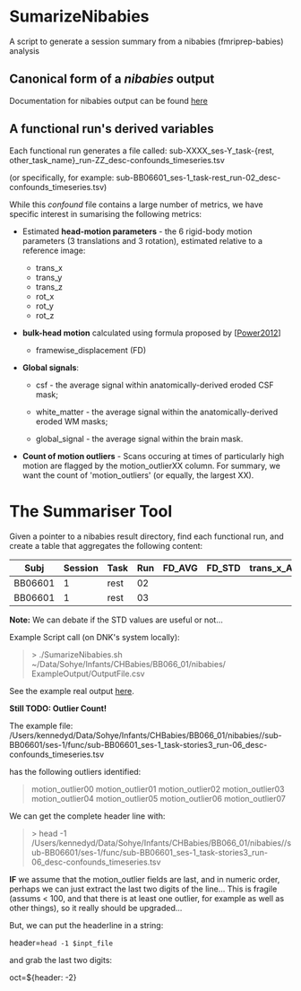 # SumarizeNibabies
 A script to generate a session summary from a nibabies (fmriprep-babies) analysis


## Canonical form of a *nibabies* output

Documentation for nibabies output can be found [here](https://fmriprep.org/en/latest/outputs.html)





## A functional run's derived variables

Each functional run generates a file called: 
sub\-XXXX\_ses\-Y\_task\-{rest, other\_task\_name}\_run\-ZZ\_desc\-confounds\_timeseries.tsv

(or specifically, for example:
sub\-BB06601\_ses\-1\_task\-rest\_run\-02\_desc\-confounds\_timeseries.tsv)

While this *confound* file contains a large number of metrics, we have specific interest in sumarising the following metrics:

* Estimated **head-motion parameters** - the 6 rigid-body motion parameters (3 translations and 3 rotation), estimated relative to a reference image: 

	* trans_x 
	* trans_y 
	* trans_z 
	* rot_x 
	* rot_y 
	* rot_z

* **bulk-head motion** calculated using formula proposed by [[Power2012](https://www.sciencedirect.com/science/article/abs/pii/S1053811911011815?via%3Dihub)]
	* framewise_displacement (FD)

* **Global signals**:

	* csf - the average signal within anatomically-derived eroded CSF mask;
	
	* white_matter - the average signal within the anatomically-derived eroded WM masks;
	
	* global_signal - the average signal within the brain mask.

* **Count of motion outliers** - Scans occuring at times of particularly high motion are flagged by the motion\_outlierXX column. For summary, we want the count of 'motion_outliers' (or equally, the largest XX).  

# The Summariser Tool
Given a pointer to a nibabies result directory, find each functional run, and create a table that aggregates the following content:

| Subj    | Session | Task | Run | FD\_AVG | FD\_STD | trans\_x\_AVG | trans\_x\_STD | trans\_y\_AVG | trans\_y\_STD | trans\_z\_AVG | trans\_z\_STD | rot\_x\_AVG | rot\_x\_STD | rot\_y\_AVG | rot\_y\_STD |rot\_z\_AVG | rot\_z\_STD |  CSF | WM | Global | Outliers |
| ------- | ------- | ----| ----| ----| --- | --- | --- | --- | --- | --- | --- | --- | --- | --- | --- | --- | --- | --- | --- | --- | --- |
| BB06601 | 1       | rest | 02 |
| BB06601 | 1       | rest | 03 |


**Note:** We can debate if the STD values are useful or not...

Example Script call (on DNK's system locally):

> \> ./SumarizeNibabies.sh ~/Data/Sohye/Infants/CHBabies/BB066_01/nibabies/ ExampleOutput/OutputFile.csv


  
See the example real output [here](ExampleOutput/OutputFile.csv).          


**Still TODO: Outlier Count!**

The example file: /Users/kennedyd/Data/Sohye/Infants/CHBabies/BB066\_01/nibabies//sub-BB06601/ses\-1/func/sub\-BB06601\_ses\-1\_task-stories3\_run-06\_desc-confounds\_timeseries.tsv

has the following outliers identified:
> motion\_outlier00	motion\_outlier01	motion\_outlier02	motion\_outlier03	motion\_outlier04	motion\_outlier05	motion\_outlier06	motion\_outlier07

We can get the complete header line with:

> \> head -1 /Users/kennedyd/Data/Sohye/Infants/CHBabies/BB066_01/nibabies//sub-BB06601/ses-1/func/sub-BB06601_ses-1_task-stories3_run-06_desc-confounds_timeseries.tsv

**IF** we assume that the motion\_outlier fields are last, and in numeric order, perhaps we can just extract the last two digits of the line... This is fragile (assums < 100, and that there is at least one outlier, for example as well as other things), so it really should be upgraded...

But, we can put the headerline in a string:

header=`head -1 $inpt_file`

and grab the last two digits:

oct=${header: -2}






